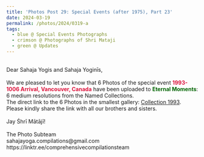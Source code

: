```yaml
---
title: 'Photos Post 29: Special Events (after 1975), Part 23'
date: 2024-03-19
permalink: /photos/2024/0319-a
tags:
  - blue @ Special Events Photographs
  - crimson @ Photographs of Shri Mataji
  - green @ Updates
---
```


<p>
<br>
Dear Sahaja Yogis and Sahaja Yoginīs,<br>
<br>
We are pleased to let you know that 6 Photos of the special event <font color="Crimson"><b>1993-1006 Arrival, Vancouver, Canada</b></font> have been uploaded to <font color="DarkGreen"><b>Eternal Moments</b></font>: 6 medium resolutions from the Named Collections.<br>
The direct link to the 6 Photos in the smallest gallery: <a href="https://eternalmoments.smugmug.com/Collections/Edward-Saugstad/1993">Collection 1993</a>.<br>
Please kindly share the link with all our brothers and sisters.<br>
<br>
Jay Śhrī Mātājī!<br>
<br>
The Photo Subteam<br>
sahajayoga.compilations@gmail.com<br>
https://linktr.ee/comprehensivecompilationsteam
</p>
